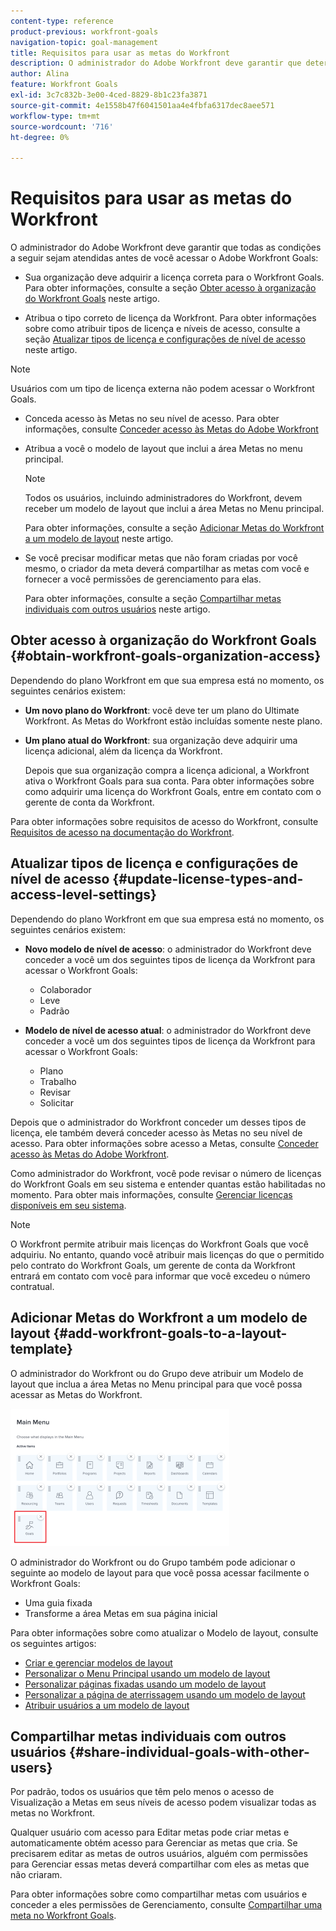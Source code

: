 ```yaml
---
content-type: reference
product-previous: workfront-goals
navigation-topic: goal-management
title: Requisitos para usar as metas do Workfront
description: O administrador do Adobe Workfront deve garantir que determinadas condições sejam atendidas antes que você possa acessar o Adobe Workfront Goals. Neste artigo, saiba mais sobre os requisitos de acesso, permissões e layout para acessar o Workfront Goals.
author: Alina
feature: Workfront Goals
exl-id: 3c7c832b-3e00-4ced-8829-8b1c23fa3871
source-git-commit: 4e1558b47f6041501aa4e4fbfa6317dec8aee571
workflow-type: tm+mt
source-wordcount: '716'
ht-degree: 0%

---
```


# Requisitos para usar as metas do Workfront

<!--Audited P&P only: 04/2025-->

O administrador do Adobe Workfront deve garantir que todas as condições a seguir sejam atendidas antes de você acessar o Adobe Workfront Goals:

* Sua organização deve adquirir a licença correta para o Workfront Goals. Para obter informações, consulte a seção [Obter acesso à organização do Workfront Goals](#obtain-workfront-goals-organization-access) neste artigo.

* Atribua o tipo correto de licença da Workfront. Para obter informações sobre como atribuir tipos de licença e níveis de acesso, consulte a seção [Atualizar tipos de licença e configurações de nível de acesso](#update-license-types-and-access-level-settings) neste artigo.

>[!NOTE]
>
>Usuários com um tipo de licença externa não podem acessar o Workfront Goals.

* Conceda acesso às Metas no seu nível de acesso. Para obter informações, consulte [Conceder acesso às Metas do Adobe Workfront](../../administration-and-setup/add-users/configure-and-grant-access/grant-access-goals.md)

* Atribua a você o modelo de layout que inclui a área Metas no menu principal.

  >[!NOTE]
  >
  >Todos os usuários, incluindo administradores do Workfront, devem receber um modelo de layout que inclui a área Metas no Menu principal.

  Para obter informações, consulte a seção [Adicionar Metas do Workfront a um modelo de layout](#add-workfront-goals-to-a-layout-template) neste artigo.

* Se você precisar modificar metas que não foram criadas por você mesmo, o criador da meta deverá compartilhar as metas com você e fornecer a você permissões de gerenciamento para elas.

  Para obter informações, consulte a seção [Compartilhar metas individuais com outros usuários](#share-individual-goals-with-other-users) neste artigo.

## Obter acesso à organização do Workfront Goals {#obtain-workfront-goals-organization-access}


Dependendo do plano Workfront em que sua empresa está no momento, os seguintes cenários existem:

* **Um novo plano do Workfront**: você deve ter um plano do Ultimate Workfront. As Metas do Workfront estão incluídas somente neste plano.

* **Um plano atual do Workfront**: sua organização deve adquirir uma licença adicional, além da licença da Workfront.

  Depois que sua organização compra a licença adicional, a Workfront ativa o Workfront Goals para sua conta. Para obter informações sobre como adquirir uma licença do Workfront Goals, entre em contato com o gerente de conta da Workfront.

Para obter informações sobre requisitos de acesso do Workfront, consulte [Requisitos de acesso na documentação do Workfront](/help/quicksilver/administration-and-setup/add-users/access-levels-and-object-permissions/access-level-requirements-in-documentation.md).

## Atualizar tipos de licença e configurações de nível de acesso  {#update-license-types-and-access-level-settings}

Dependendo do plano Workfront em que sua empresa está no momento, os seguintes cenários existem:

* **Novo modelo de nível de acesso**: o administrador do Workfront deve conceder a você um dos seguintes tipos de licença da Workfront para acessar o Workfront Goals:

   * Colaborador
   * Leve
   * Padrão

* **Modelo de nível de acesso atual**: o administrador do Workfront deve conceder a você um dos seguintes tipos de licença da Workfront para acessar o Workfront Goals:

   * Plano
   * Trabalho
   * Revisar
   * Solicitar

Depois que o administrador do Workfront conceder um desses tipos de licença, ele também deverá conceder acesso às Metas no seu nível de acesso. Para obter informações sobre acesso a Metas, consulte [Conceder acesso às Metas do Adobe Workfront](../../administration-and-setup/add-users/configure-and-grant-access/grant-access-goals.md).

Como administrador do Workfront, você pode revisar o número de licenças do Workfront Goals em seu sistema e entender quantas estão habilitadas no momento. Para obter mais informações, consulte [Gerenciar licenças disponíveis em seu sistema](../../administration-and-setup/get-started-wf-administration/manage-available-licenses-in-your-system.md).

>[!NOTE]
>
>O Workfront permite atribuir mais licenças do Workfront Goals que você adquiriu. No entanto, quando você atribuir mais licenças do que o permitido pelo contrato do Workfront Goals, um gerente de conta da Workfront entrará em contato com você para informar que você excedeu o número contratual.

## Adicionar Metas do Workfront a um modelo de layout {#add-workfront-goals-to-a-layout-template}

O administrador do Workfront ou do Grupo deve atribuir um Modelo de layout que inclua a área Metas no Menu principal para que você possa acessar as Metas do Workfront.

![Modelo de layout](assets/layout-template-align-highlighted-350x220.png)

O administrador do Workfront ou do Grupo também pode adicionar o seguinte ao modelo de layout para que você possa acessar facilmente o Workfront Goals:

* Uma guia fixada
* Transforme a área Metas em sua página inicial

Para obter informações sobre como atualizar o Modelo de layout, consulte os seguintes artigos:

* [Criar e gerenciar modelos de layout](../../administration-and-setup/customize-workfront/use-layout-templates/create-and-manage-layout-templates.md)
* [Personalizar o Menu Principal usando um modelo de layout](../../administration-and-setup/customize-workfront/use-layout-templates/customize-main-menu.md)
* [Personalizar páginas fixadas usando um modelo de layout](../../administration-and-setup/customize-workfront/use-layout-templates/customize-pinned-pages.md)
* [Personalizar a página de aterrissagem usando um modelo de layout](../../administration-and-setup/customize-workfront/use-layout-templates/customize-landing-page.md)
* [Atribuir usuários a um modelo de layout](../../administration-and-setup/customize-workfront/use-layout-templates/assign-users-to-layout-template.md)

## Compartilhar metas individuais com outros usuários {#share-individual-goals-with-other-users}

Por padrão, todos os usuários que têm pelo menos o acesso de Visualização a Metas em seus níveis de acesso podem visualizar todas as metas no Workfront.

Qualquer usuário com acesso para Editar metas pode criar metas e automaticamente obtém acesso para Gerenciar as metas que cria. Se precisarem editar as metas de outros usuários, alguém com permissões para Gerenciar essas metas deverá compartilhar com eles as metas que não criaram.

Para obter informações sobre como compartilhar metas com usuários e conceder a eles permissões de Gerenciamento, consulte [Compartilhar uma meta no Workfront Goals](../../workfront-goals/workfront-goals-settings/share-a-goal.md).
